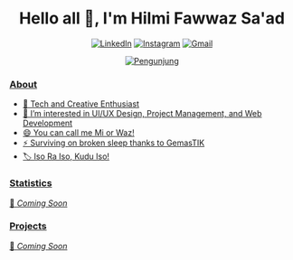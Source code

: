 <h1 align="center">Hello all 👋, I'm Hilmi Fawwaz Sa'ad</h1>

<p align='center'>
   <a href="https://www.linkedin.com/in/hilmi-fawwaz-sa-ad" target="_blank"><img src="https://img.shields.io/badge/LinkedIn-0077B5?style=for-the-badge&logo=linkedin&logoColor=white" alt="LinkedIn"></a>
   <a href="https://www.instagram.com/faw_sd" target="_blank"><img src="https://img.shields.io/badge/Instagram-E4405F?style=for-the-badge&logo=instagram&logoColor=white" alt="Instagram"></a>
   <a href="mailto:hilmi.saad31082004@gmail.com" target="_blank"><img src="https://img.shields.io/badge/Gmail-EA4335?style=for-the-badge&logo=gmail&logoColor=white" alt="Gmail"/>
</p>

<p align="center">
  <img src="https://komarev.com/ghpvc/?username=hilmifawwazsaad&label=Visitors&color=brightgreen" alt="Pengunjung" />
</p>

<h3 align="left">About</h3>

- 👾 Tech and Creative Enthusiast
- 👀 I’m interested in UI/UX Design, Project Management, and Web Development
- 😄 You can call me Mi or Waz!
- ⚡ Surviving on broken sleep thanks to GemasTIK
- 🏷️ Iso Ra Iso, Kudu Iso!

<h3 align="left">Statistics</h3>

📣 *Coming Soon*

<h3 align="left">Projects</h3>

📣 *Coming Soon*
